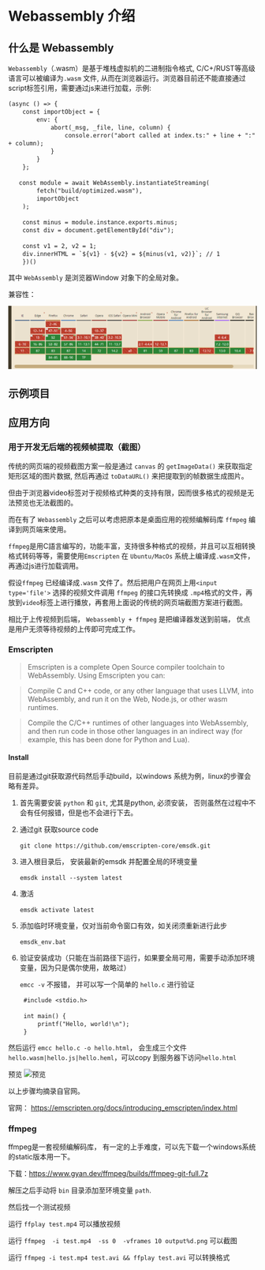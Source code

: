 # Webassembly 介绍


## 什么是 Webassembly
`Webassembly`（.wasm）是基于堆栈虚拟机的二进制指令格式, C/C+/RUST等高级语言可以被编译为`.wasm` 文件, 从而在浏览器运行。浏览器目前还不能直接通过script标签引用，需要通过js来进行加载，示例:

```
(async () => {
    const importObject = {
        env: {
            abort(_msg, _file, line, column) {
                console.error("abort called at index.ts:" + line + ":" + column);
            }
        }
    };

   const module = await WebAssembly.instantiateStreaming(
        fetch("build/optimized.wasm"),
        importObject
    );

    const minus = module.instance.exports.minus;
    const div = document.getElementById("div");

    const v1 = 2, v2 = 1;
    div.innerHTML = `${v1} - ${v2} = ${minus(v1, v2)}`; // 1
    })()
```
其中 `WebAssembly` 是浏览器Window 对象下的全局对象。

兼容性：

![Can I Use](./caniuse.png "区块链")
## 示例项目

## 应用方向

### 用于开发无后端的视频帧提取（截图）

传统的网页端的视频截图方案一般是通过 `canvas` 的 `getImageData()` 来获取指定矩形区域的图片数据, 然后再通过 `toDataURL()` 来把提取到的帧数据生成图片。

但由于浏览器video标签对于视频格式种类的支持有限，因而很多格式的视频是无法预览也无法截图的。

而在有了 `Webassembly` 之后可以考虑把原本是桌面应用的视频编解码库 `ffmpeg` 编译到网页端来使用。

`ffmpeg`是用C語言编写的，功能丰富，支持很多种格式的视频，并且可以互相转换格式转码等等，需要使用`Emscripten` 在 `Ubuntu/MacOs` 系统上编译成`.wasm`文件，再通过js进行加载调用。

假设`ffmpeg` 已经编译成`.wasm` 文件了。然后把用户在网页上用`<input type='file'>` 选择的视频文件调用 `ffmpeg` 的接口先转换成 `.mp4`格式的文件，再放到`video`标签上进行播放，再套用上面说的传统的网页端截图方案进行截图。

相比于上传视频到后端， `Webassembly + ffmpeg` 是把编译器发送到前端， 优点是用户无须等待视频的上传即可完成工作。

### Emscripten
> Emscripten is a complete Open Source compiler toolchain to WebAssembly. Using Emscripten you can:

> Compile C and C++ code, or any other language that uses LLVM, into WebAssembly, and run it on the Web, Node.js, or other wasm runtimes.

> Compile the C/C++ runtimes of other languages into WebAssembly, and then run code in those other languages in an indirect way (for example, this has been done for Python and Lua).

#### Install
目前是通过git获取源代码然后手动build，以windows 系统为例，linux的步骤会略有差异。

1. 首先需要安装 `python` 和 `git`, 尤其是python, 必须安装， 否则虽然在过程中不会有任何报错，但是也不会进行下去。

2. 通过git 获取source code

    `git clone https://github.com/emscripten-core/emsdk.git`

3. 进入根目录后， 安装最新的emsdk 并配置全局的环境变量

    `emsdk install --system latest`

4. 激活

    `emsdk activate latest`

5. 添加临时环境变量，仅对当前命令窗口有效，如关闭须重新进行此步
   
    `emsdk_env.bat`

6. 验证安装成功（只能在当前路径下运行，如果要全局可用，需要手动添加环境变量，因为只是偶尔使用，故略过）

   `emcc -v` 不报错， 并可以写一个简单的 `hello.c` 进行验证

   ```
    #include <stdio.h>

    int main() {
        printf("Hello, world!\n");
    }
    ```
 
然后运行 `emcc hello.c -o hello.html`， 会生成三个文件`hello.wasm|hello.js|hello.heml`，可以copy 到服务器下访问`hello.html`

预览
![预览](./hellopreview.png "预览")

以上步骤均摘录自官网。



官网： https://emscripten.org/docs/introducing_emscripten/index.html


### ffmpeg

ffmpeg是一套视频编解码库， 有一定的上手难度，可以先下载一个windows系统的static版本用一下。

下载：https://www.gyan.dev/ffmpeg/builds/ffmpeg-git-full.7z

解压之后手动将 `bin` 目录添加至环境变量 `path`.

然后找一个测试视频

运行 `ffplay test.mp4` 可以播放视频

运行 `ffmpeg  -i test.mp4  -ss 0  -vframes 10 output%d.png` 可以截图

运行 `ffmpeg -i test.mp4 test.avi && ffplay test.avi` 可以转换格式




